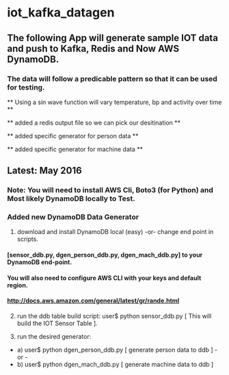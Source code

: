 # iot_kafka_datagen
## The following App will generate sample IOT data and push to Kafka, Redis and Now AWS DynamoDB. ##
### The data will follow a predicable pattern so that it can be used for testing. ###
** Using a sin wave function will vary temperature, bp and activity over time **

** added a redis output file so we can pick our desitination **

** added specific generator for person data **

** added specific generator for machine data **

## Latest: May 2016  
### Note: You will need to install AWS Cli, Boto3 (for Python) and Most likely DynamoDB locally to Test.
### Added new DynamoDB Data Generator
1) download and install DynamoDB local (easy) -or- change end point in scripts.
#### [sensor_ddb.py, dgen_person_ddb.py, dgen_mach_ddb.py] to your DynamoDB end-point.
#### You will also need to configure AWS CLI with your keys and default region.
#### http://docs.aws.amazon.com/general/latest/gr/rande.html

2) run the ddb table build script: user$ python sensor_ddb.py  [ This will build the IOT Sensor Table ].

3) run the desired generator: 
* a) user$ python dgen_person_ddb.py  [ generate person data to ddb ] - or -
* b) user$ python dgen_mach_ddb.py    [ generate machine data to ddb ]
